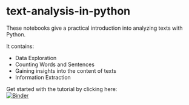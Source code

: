 # text-analysis-in-python

These notebooks give a practical introduction into analyzing texts with Python. 

It contains:
- Data Exploration
- Counting Words and Sentences
- Gaining insights into the content of texts
- Information Extraction

Get started with the tutorial by clicking here:  
[![Binder](https://mybinder.org/badge_logo.svg)](https://mybinder.org/v2/gh/Tilana/text-analysis-in-python/main?filepath=Text%20Analysis%20in%20Python.ipynb)